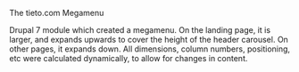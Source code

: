 The tieto.com Megamenu

Drupal 7 module which created a megamenu. On the landing page, it is larger, and expands upwards to cover the height of the header carousel. On other pages, it expands down. All dimensions, column numbers, positioning, etc were calculated dynamically, to allow for changes in content.
